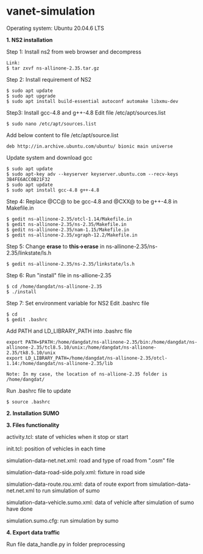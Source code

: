 # vanet-simulation
Operating system: Ubuntu 20.04.6 LTS

**1. NS2 installation**

Step 1: Install ns2 from web browser and decompress
```
Link: 
$ tar zxvf ns-allinone-2.35.tar.gz
```

Step 2: Install requirement of NS2
```
$ sudo apt update
$ sudo apt upgrade
$ sudo apt install build-essential autoconf automake libxmu-dev
```

Step3: Install gcc-4.8 and g++-4.8
Edit file /etc/apt/sources.list


```
$ sudo nano /etc/apt/sources.list
```

Add below content to file /etc/apt/source.list
```
deb http://in.archive.ubuntu.com/ubuntu/ bionic main universe
```

Update system and download gcc
```
$ sudo apt update
$ sudo apt-key adv --keyserver keyserver.ubuntu.com --recv-keys 3B4FE6ACC0B21F32
$ sudo apt update
$ sudo apt install gcc-4.8 g++-4.8
```

Step 4: Replace @CC@ to be gcc-4.8 and @CXX@ to be g++-4.8 in Makefile.in
```
$ gedit ns-allinone-2.35/otcl-1.14/Makefile.in
$ gedit ns-allinone-2.35/ns-2.35/Makefile.in
$ gedit ns-allinone-2.35/nam-1.15/Makefile.in
$ gedit ns-allinone-2.35/xgraph-12.2/Makefile.in
```

Step 5: Change **erase** to **this->erase** in ns-allinone-2.35/ns-2.35/linkstate/ls.h
```
$ gedit ns-allinone-2.35/ns-2.35/linkstate/ls.h
```

Step 6: Run "install" file in ns-allione-2.35
```
$ cd /home/dangdat/ns-allinone-2.35
$ ./install
```

Step 7: Set environment variable for NS2
Edit .bashrc file
```
$ cd
$ gedit .bashrc
```

Add PATH and LD_LIBRARY_PATH into .bashrc file
```
export PATH=$PATH:/home/dangdat/ns-allinone-2.35/bin:/home/dangdat/ns-allinone-2.35/tcl8.5.10/unix:/home/dangdat/ns-allinone-2.35/tk8.5.10/unix
export LD_LIBRARY_PATH=/home/dangdat/ns-allinone-2.35/otcl-1.14:/home/dangdat/ns-allinone-2.35/lib

Note: In my case, the location of ns-allione-2.35 folder is /home/dangdat/
```

Run .bashrc file to update
```
$ source .bashrc
```

**2. Installation SUMO**


**3. Files functionality**

activity.tcl: state of vehicles when it stop or start

init.tcl: position of vehicles in each time

simulation-data-net.net.xml: road and type of road from ".osm" file

simulation-data-road-side.poly.xml: fixture in road side

simulation-data-route.rou.xml: data of route export from simulation-data-net.net.xml to run simulation of sumo

simulation-data-vehicle.sumo.xml: data of vehicle after simulation of sumo have done

simulation.sumo.cfg: run simulation by sumo

**4. Export data traffic**

Run file data_handle.py in folder preprocessing

